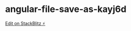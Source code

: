 # angular-file-save-as-kayj6d

[Edit on StackBlitz ⚡️](https://stackblitz.com/edit/angular-file-save-as-kayj6d)